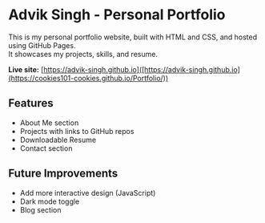 # Advik Singh - Personal Portfolio

This is my personal portfolio website, built with HTML and CSS, and hosted using GitHub Pages.  
It showcases my projects, skills, and resume.

**Live site:** [https://advik-singh.github.io]([https://advik-singh.github.io](https://cookies101-cookies.github.io/Portfolio/))

## Features
- About Me section
- Projects with links to GitHub repos
- Downloadable Resume
- Contact section

## Future Improvements
- Add more interactive design (JavaScript)
- Dark mode toggle
- Blog section
